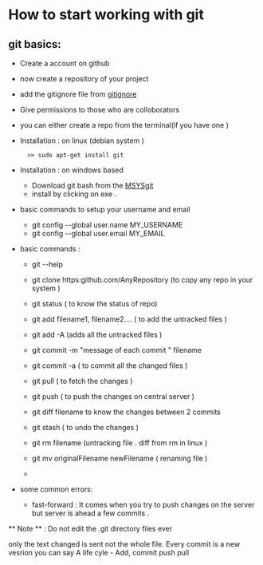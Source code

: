 # How to start working with git

## git basics:


* Create a account on github 
* now create a repository of your project
* add the gitignore file from [gitignore](http://www.gitignore.io/)
* Give permissions to those who are colloborators
    
    
    
* you can either create a repo from the terminal(if you have one )
    
    
* Installation : on linux (debian system )

        >> sudo apt-get install git   
        
* Installation : on windows based 
    
    * Download git bash from the [MSYSgit](https://code.google.com/p/msysgit/downloads/list?q=label:Featured)
    * install by clicking on exe .
    
* basic commands to setup your username and email 
    * git config --global user.name  MY_USERNAME
    * git config --global user.email MY_EMAIL
    
* basic commands :
    * git --help 
    * git clone https:github.com/AnyRepository  (to copy any repo in your system )
    * git status ( to know the status of repo)
    * git add filename1, filename2....       ( to add the untracked files )
    * git add -A         (adds all the untracked files )
    * git commit -m "message of each commit " filename
    * git commit -a     ( to commit all the changed files )
    * git pull  ( to fetch the changes )
    * git push  ( to push the changes on central server ) 
    
    * git diff filename to know the changes between 2 commits 
    
    * git stash  ( to undo the changes )
    * git rm filename (untracking file . diff from rm in linux )
    * git mv originalFilename newFilename  ( renaming file )
    * 
    
    
    
* some common errors: 
    * fast-forward : It comes when you try to push changes on the server but server is ahead a few commits . 
    
    
         
    


 ** Note ** : Do not edit the .git directory files ever
    
    
only the text changed is sent not the whole file. 
Every commit is a new vesrion you can say
A life cyle - Add, commit push pull

    

    

 